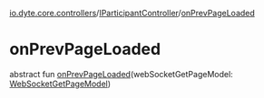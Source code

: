 [io.dyte.core.controllers](../index.md)/[IParticipantController](index.md)/[onPrevPageLoaded](on-prev-page-loaded.md)

# onPrevPageLoaded


abstract fun [onPrevPageLoaded](on-prev-page-loaded.md)(webSocketGetPageModel: [WebSocketGetPageModel](../../com.dyte.mobilecorekmm.meeting.events.payloadmodel.inbound/-web-socket-get-page-model/index.md))
